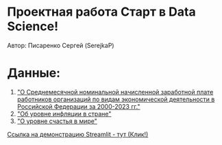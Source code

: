 # Проектная работа Старт в Data Science!
 
Автор: Писаренко Сергей (SerejkaP)  
# Данные:   
1) ["О Среднемесячной номинальной начисленной заработной плате работников организаций по видам экономической деятельности в Российской Федерации за 2000-2023 гг."](https://rosstat.gov.ru/labor_market_employment_salaries) 
2) ["Об уровне инфляции в стране"](https://xn----ctbjnaatncev9av3a8f8b.xn--p1ai/%D1%82%D0%B0%D0%B1%D0%BB%D0%B8%D1%86%D1%8B-%D0%B8%D0%BD%D1%84%D0%BB%D1%8F%D1%86%D0%B8%D0%B8)
3) ["О уровне счастья в мире"](https://happyplanetindex.org/countries/)


[Ссылка на демонстрацию Streamlit - тут (Клик!)](https://startindsgit-hhvhymad69oajcnpfc3bsr.streamlit.app/)
